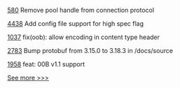 
[580](https://github.com/hyperledger/aries-vcx/pull/580) Remove pool handle from connection protocol

[4438](https://github.com/hyperledger/besu/pull/4438) Add config file support for high spec flag

[1037](https://github.com/hyperledger/aries-framework-javascript/pull/1037) fix(oob): allow encoding in content type header

[2783](https://github.com/hyperledger/iroha/pull/2783) Bump protobuf from 3.15.0 to 3.18.3 in /docs/source

[1958](https://github.com/hyperledger/aries-cloudagent-python/pull/1958) feat: 00B v1.1 support


[See more >>>](https://start-here.hyperledger.org/pull-requests)

